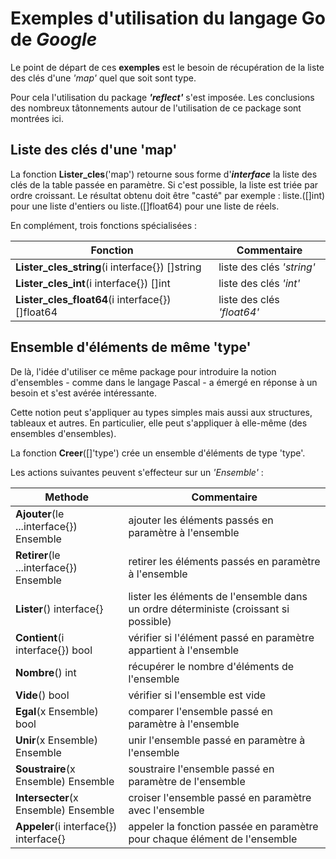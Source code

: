 # Exemples d'utilisation du langage **Go** de *Google*

Le point de départ de ces **exemples** est le besoin de récupération de la liste des clés d'une *'map'* quel que soit sont type.

Pour cela l'utilisation du package __*'reflect'*__ s'est imposée.
Les conclusions des nombreux tâtonnements autour de l'utilisation de ce package sont montrées ici.

## Liste des clés d'une 'map'
La fonction **Lister_cles**('map') retourne sous forme d'__*interface*__ la liste des clés de la table passée en paramètre.
Si c'est possible, la liste est triée par ordre croissant.
Le résultat obtenu doit être "casté" par exemple : liste.([]int) pour une liste d'entiers ou liste.([]float64) pour une liste de réels.

En complément, trois fonctions spécialisées :

**Fonction** | Commentaire
------------ | -----------
**Lister_cles_string**(i interface{}) []string | liste des clés *'string'*
**Lister_cles_int**(i interface{}) []int | liste des clés *'int'*
**Lister_cles_float64**(i interface{}) []float64 | liste des clés *'float64'*


## Ensemble d'éléments de même 'type'
De là, l'idée d'utiliser ce même package pour introduire la notion d'ensembles - comme dans le langage Pascal - a émergé en réponse à un besoin et s'est avérée intéressante.

Cette notion peut s'appliquer au types simples mais aussi aux structures, tableaux et autres.
En particulier, elle peut s'appliquer à elle-même (des ensembles d'ensembles).

La fonction **Creer**([]'type') crée un ensemble d'éléments de type 'type'.

Les actions suivantes peuvent s'effecteur sur un *'Ensemble'* :

**Methode** | Commentaire
----------- | -----------
**Ajouter**(le ...interface{}) Ensemble | ajouter les éléments passés en paramètre à l'ensemble
**Retirer**(le ...interface{}) Ensemble | retirer les éléments passés en paramètre à l'ensemble
**Lister**() interface{} | lister les éléments de l'ensemble dans un ordre déterministe (croissant si possible)
**Contient**(i interface{}) bool | vérifier si l'élément passé en paramètre appartient à l'ensemble
**Nombre**() int | récupérer le nombre d'éléments de l'ensemble
**Vide**() bool | vérifier si l'ensemble est vide
**Egal**(x Ensemble) bool | comparer l'ensemble passé en paramètre à l'ensemble
**Unir**(x Ensemble) Ensemble | unir l'ensemble passé en paramètre à l'ensemble
**Soustraire**(x Ensemble) Ensemble | soustraire l'ensemble passé en paramètre de l'ensemble
**Intersecter**(x Ensemble) Ensemble | croiser l'ensemble passé en paramètre avec l'ensemble
**Appeler**(i interface{}) interface{} | appeler la fonction passée en paramètre pour chaque élément de l'ensemble